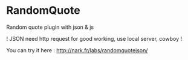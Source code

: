 RandomQuote
===========

Random quote plugin with json &amp; js

! JSON need http request for good working, use local server, cowboy !

You can try it here : http://nark.fr/labs/randomquotejson/
